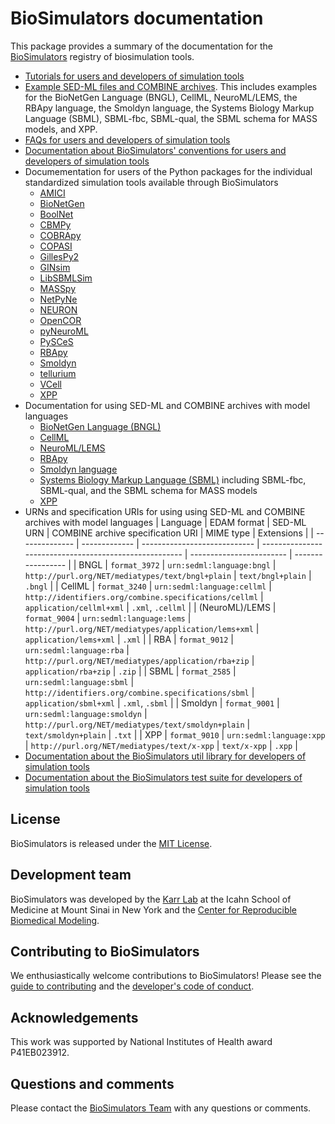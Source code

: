 # BioSimulators documentation
This package provides a summary of the documentation for the [BioSimulators](https://biosimulators.org) registry of biosimulation tools.

* [Tutorials for users and developers of simulation tools](https://biosimulators.org/help)
* [Example SED-ML files and COMBINE archives](https://github.com/biosimulators/Biosimulators_test_suite/tree/dev/examples). This includes examples for the BioNetGen Language (BNGL), CellML, NeuroML/LEMS, the RBApy language, the Smoldyn language, the Systems Biology Markup Language (SBML), SBML-fbc, SBML-qual, the SBML schema for MASS models, and XPP.
* [FAQs for users and developers of simulation tools](https://biosimulators.org/help/faq)
* [Documentation about BioSimulators' conventions for users and developers of simulation tools](https://biosimulators.org/standards)
* Documementation for users of the Python packages for the individual standardized simulation tools available through BioSimulators
  * [AMICI](https://docs.biosimulators.org/Biosimulators_AMICI/)
  * [BioNetGen](https://docs.biosimulators.org/Biosimulators_BioNetGen/)
  * [BoolNet](https://docs.biosimulators.org/Biosimulators_BoolNet/)
  * [CBMPy](https://docs.biosimulators.org/Biosimulators_CBMPy/)
  * [COBRApy](https://docs.biosimulators.org/Biosimulators_COBRApy/)
  * [COPASI](https://docs.biosimulators.org/Biosimulators_COPASI/)
  * [GillesPy2](https://docs.biosimulators.org/Biosimulators_GillesPy2/)
  * [GINsim](https://docs.biosimulators.org/Biosimulators_GINsim/)
  * [LibSBMLSim](https://docs.biosimulators.org/Biosimulators_LibSBMLSim/)
  * [MASSpy](https://docs.biosimulators.org/Biosimulators_MASSpy/)
  * [NetPyNe](https://docs.biosimulators.org/Biosimulators_pyNeuroML/)
  * [NEURON](https://docs.biosimulators.org/Biosimulators_pyNeuroML/)  
  * [OpenCOR](https://docs.biosimulators.org/Biosimulators_OpenCOR/)
  * [pyNeuroML](https://docs.biosimulators.org/Biosimulators_pyNeuroML/)
  * [PySCeS](https://docs.biosimulators.org/Biosimulators_PySCeS/)
  * [RBApy](https://docs.biosimulators.org/Biosimulators_RBApy/)
  * [Smoldyn](https://smoldyn.readthedocs.io/en/latest/python/api.html#sed-ml-combine-biosimulators-api)
  * [tellurium](https://docs.biosimulators.org/Biosimulators_tellurium/)
  * [VCell](https://github.com/virtualcell/vcell)
  * [XPP](https://docs.biosimulators.org/Biosimulators_XPP/)
* Documentation for using SED-ML and COMBINE archives with model languages
  * [BioNetGen Language (BNGL)](https://docs.biosimulators.org/Biosimulators_BioNetGen/tutorial.html)
  * [CellML](http://sed-ml.org/specifications.html)
  * [NeuroML/LEMS](https://docs.neuroml.org/Userdocs/Paths.html)
  * [RBApy](https://docs.biosimulators.org/Biosimulators_RBApy/tutorial.html)
  * [Smoldyn language](https://github.com/ssandrews/Smoldyn/blob/master/Using-Smoldyn-with-SED-ML-COMBINE-BioSimulators.md)
  * [Systems Biology Markup Language (SBML)](http://sed-ml.org/specifications.html) including SBML-fbc, SBML-qual, and the SBML schema for MASS models
  * [XPP](https://docs.biosimulators.org/Biosimulators_XPP/tutorial.html)
* URNs and specification URIs for using using SED-ML and COMBINE archives with model languages
    | Language       | EDAM format   | SED-ML URN                   | COMBINE archive specification URI                      | MIME type                | Extensions        |
    | -------------- | ------------- | ---------------------------- | ------------------------------------------------------ | ------------------------ | ----------------- |
    | BNGL           | `format_3972` | `urn:sedml:language:bngl`    | `http://purl.org/NET/mediatypes/text/bngl+plain`       | `text/bngl+plain`        | `.bngl`           |
    | CellML         | `format_3240` | `urn:sedml:language:cellml`  | `http://identifiers.org/combine.specifications/cellml` | `application/cellml+xml` | `.xml`, `.cellml` |
    | (NeuroML)/LEMS | `format_9004` | `urn:sedml:language:lems`    | `http://purl.org/NET/mediatypes/application/lems+xml`  | `application/lems+xml`   | `.xml`            |
    | RBA            | `format_9012` | `urn:sedml:language:rba`     | `http://purl.org/NET/mediatypes/application/rba+zip`   | `application/rba+zip`    | `.zip`            |
    | SBML           | `format_2585` | `urn:sedml:language:sbml`    | `http://identifiers.org/combine.specifications/sbml`   | `application/sbml+xml`   | `.xml`, `.sbml`   |
    | Smoldyn        | `format_9001` | `urn:sedml:language:smoldyn` | `http://purl.org/NET/mediatypes/text/smoldyn+plain`    | `text/smoldyn+plain`     | `.txt`            |
    | XPP            | `format_9010` | `urn:sedml:language:xpp`     | `http://purl.org/NET/mediatypes/text/x-xpp`            | `text/x-xpp`             | `.xpp`            |
* [Documentation about the BioSimulators util library for developers of simulation tools](https://docs.biosimulators.org/Biosimulators_utils/)
* [Documentation about the BioSimulators test suite for developers of simulation tools](https://docs.biosimulators.org/Biosimulators_test_suite/)

## License
BioSimulators is released under the [MIT License](https://github.com/biosimulators/Biosimulators/blob/dev/LICENSE).

## Development team
BioSimulators was developed by the [Karr Lab](https://www.karrlab.org) at the Icahn School of Medicine at Mount Sinai in New York and the [Center for Reproducible Biomedical Modeling](http://reproduciblebiomodels.org).

## Contributing to BioSimulators
We enthusiastically welcome contributions to BioSimulators! Please see the [guide to contributing](https://github.com/biosimulators/Biosimulators/blob/dev/CONTRIBUTING.md) and the [developer's code of conduct](https://github.com/biosimulators/Biosimulators/blob/dev/CODE_OF_CONDUCT.md).

## Acknowledgements
This work was supported by National Institutes of Health award P41EB023912.

## Questions and comments
Please contact the [BioSimulators Team](mailto:info@biosimulators.org) with any questions or comments.
